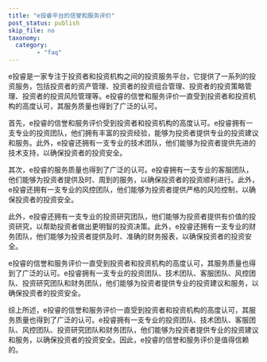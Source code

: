 ```yaml
---
title: "e投睿平台的信誉和服务评价"
post_status: publish
skip_file: no
taxonomy:
  category:
        - "faq"
---
```


e投睿是一家专注于投资者和投资机构之间的投资服务平台，它提供了一系列的投资服务，包括投资者的资产管理、投资者的投资组合管理、投资者的投资策略管理、投资者的投资风险管理等。e投睿的信誉和服务评价一直受到投资者和投资机构的高度认可，其服务质量也得到了广泛的认可。

首先，e投睿的信誉和服务评价受到投资者和投资机构的高度认可。e投睿拥有一支专业的投资团队，他们拥有丰富的投资经验，能够为投资者提供专业的投资建议和服务。此外，e投睿还拥有一支专业的技术团队，他们能够为投资者提供先进的技术支持，以确保投资者的投资安全。

其次，e投睿的服务质量也得到了广泛的认可。e投睿拥有一支专业的客服团队，他们能够为投资者提供及时、周到的服务，以确保投资者的投资顺利进行。此外，e投睿还拥有一支专业的风控团队，他们能够为投资者提供严格的风险控制，以确保投资者的投资安全。

此外，e投睿还拥有一支专业的投资研究团队，他们能够为投资者提供有价值的投资研究，以帮助投资者做出更明智的投资决策。此外，e投睿还拥有一支专业的财务团队，他们能够为投资者提供及时、准确的财务报表，以确保投资者的投资安全。

e投睿的信誉和服务评价一直受到投资者和投资机构的高度认可，其服务质量也得到了广泛的认可。e投睿拥有一支专业的投资团队、技术团队、客服团队、风控团队、投资研究团队和财务团队，他们能够为投资者提供专业的投资建议和服务，以确保投资者的投资安全。

综上所述，e投睿的信誉和服务评价一直受到投资者和投资机构的高度认可，其服务质量也得到了广泛的认可。e投睿拥有一支专业的投资团队、技术团队、客服团队、风控团队、投资研究团队和财务团队，他们能够为投资者提供专业的投资建议和服务，以确保投资者的投资安全。因此，e投睿的信誉和服务评价是值得信赖的。
